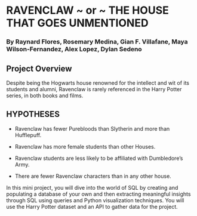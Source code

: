 # RAVENCLAW ~ or ~ THE HOUSE THAT GOES UNMENTIONED

### By Raynard Flores, Rosemary Medina, Gian F. Villafane, Maya Wilson-Fernandez, Alex Lopez, Dylan Sedeno

## Project Overview

Despite being the Hogwarts house renowned for the intellect and wit of its students and alumni, Ravenclaw is rarely referenced in the Harry Potter series, in both books and films.    

## HYPOTHESES

- Ravenclaw has fewer Purebloods than Slytherin and more than Hufflepuff. 

- Ravenclaw has more female students than other Houses. 

- Ravenclaw students are less likely to be affiliated with Dumbledore’s Army.

- There are fewer Ravenclaw characters than in any other house. 


In this mini project, you will dive into the world of SQL by creating and populating a database of your own and then extracting meaningful insights through SQL using queries and Python visualization techniques. You will use the Harry Potter dataset and an API to gather data for the project.
